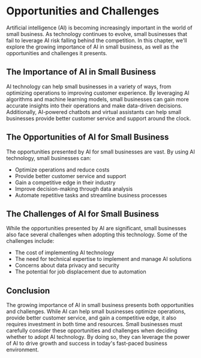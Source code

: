 Opportunities and Challenges
=====================================================================================================

Artificial intelligence (AI) is becoming increasingly important in the world of small business. As technology continues to evolve, small businesses that fail to leverage AI risk falling behind the competition. In this chapter, we'll explore the growing importance of AI in small business, as well as the opportunities and challenges it presents.

The Importance of AI in Small Business
--------------------------------------

AI technology can help small businesses in a variety of ways, from optimizing operations to improving customer experience. By leveraging AI algorithms and machine learning models, small businesses can gain more accurate insights into their operations and make data-driven decisions. Additionally, AI-powered chatbots and virtual assistants can help small businesses provide better customer service and support around the clock.

The Opportunities of AI for Small Business
------------------------------------------

The opportunities presented by AI for small businesses are vast. By using AI technology, small businesses can:

* Optimize operations and reduce costs
* Provide better customer service and support
* Gain a competitive edge in their industry
* Improve decision-making through data analysis
* Automate repetitive tasks and streamline business processes

The Challenges of AI for Small Business
---------------------------------------

While the opportunities presented by AI are significant, small businesses also face several challenges when adopting this technology. Some of the challenges include:

* The cost of implementing AI technology
* The need for technical expertise to implement and manage AI solutions
* Concerns about data privacy and security
* The potential for job displacement due to automation

Conclusion
----------

The growing importance of AI in small business presents both opportunities and challenges. While AI can help small businesses optimize operations, provide better customer service, and gain a competitive edge, it also requires investment in both time and resources. Small businesses must carefully consider these opportunities and challenges when deciding whether to adopt AI technology. By doing so, they can leverage the power of AI to drive growth and success in today's fast-paced business environment.
